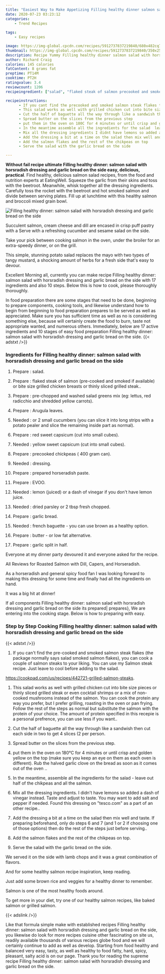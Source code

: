 ```yaml
---
title: "Easiest Way to Make Appetizing Filling healthy dinner salmon salad with horsradish dressing and garlic bread on the side"
date: 2020-07-23 03:23:12
categories:
    - Trend Recipes
    
tags:
    - Easy recipes

image: https://img-global.cpcdn.com/recipes/5912737837219840/680x482cq70/filling-healthy-dinner-salmon-salad-with-horsradish-dressing-and-garlic-bread-on-the-side-recipe-main-photo.jpg
thumbnail: https://img-global.cpcdn.com/recipes/5912737837219840/350x250cq70/filling-healthy-dinner-salmon-salad-with-horsradish-dressing-and-garlic-bread-on-the-side-recipe-main-photo.jpg
description: Recipe Yummy Filling healthy dinner salmon salad with horsradish dressing and garlic bread on the side with 17 ingredients and 10 stages of easy cooking.
author: Richard Craig
calories: 145 calories
fatContent: 8 grams fat
preptime: PT14M
cooktime: PT2H
ratingvalue: 3.4
reviewcount: 1206
recipeingredient: ["salad", "flaked steak of salmon precooked and smoked if available or bite size grilled chicken breasts or thinly sliced grilled steak", "prechopped and washed salad greens mix eg lettus red radicchio and shredded yellow carrots", "Arugula leaves", "or 2 small cucumbers you can slice it into long strips with a potato pealer and slice the remaining inside part as normal", "red sweet capsicum cut into small cubes", "yellow sweet capsicum cut into small cubes", "precooked chickpeas  400 gram can", "dressing", "prepared horseradish paste", "EVOO", "lemon juiced or a dash of vinegar if you dont have lemon juice", "dried parsley or 2 tbsp fresh chopped", "garlic bread", "french baguette  you can use brown as a healthy option", "butter  or low fat alternative", "garlic split in half"]

recipeinstructions: 
      - If you cant find the precooked and smoked salmon steak flakes the package normally says salad smoked salmon flakes you can cook a couple of salmon steaks to your liking You can use my Salmon steak recipe Just leave to cool before adding to the saladhttpscookpadcomusrecipes442721grilledsalmonsteaks 
      - This salad works as well with grilled chicken cut into bite size pieces or thinly sliced grilled steak or even cocktail shrimps or a mix of noncooked mushrooms instead of the salmon You can cook the protein any way you prefer but I prefer grilling roasting in the oven or pan frying Follow the rest of the steps as normal but substitute the salmon with the protein of your choice The amount of protein specified in this recepie is a personal prefrence you can use less if you want 
      - Cut the half of baguette all the way through like a sandwish then cut each side in two to get 4 slices 2 per person 
      - Spread butter on the slices from the previous step 
      - put them in the oven on 180C for 4 minutes or until crisp and golden yellow on the top make sure you keep an eye on them as each oven is different Rub the halved garlic clove on the bread as soon as it comes out of the oven  
      - In the meantime assemble all the ingredients for the salad  leave out half of the chikpeas and all the salmon 
      - Mix all the dressing ingredients I didnt have lemons so added a dash of vinegar instead Taste and adjust to taste You may want to add salt and pepper if needed Found this dressing on tescocom as a part of an other recipe 
      - Add the dressing a bit at a time on the salad then mix well and taste If preparing beforehand only do steps 6 and 7 and 1 or 2 if choosing one of those options then do the rest of the steps just before serving 
      - Add the salmon flakes and the rest of the chikpeas on top 
      - Serve the salad with the garlic bread on the side

---
```




**Without fail recipe ultimate Filling healthy dinner: salmon salad with horsradish dressing and garlic bread on the side easy, delicious, practical**. Find healthy, delicious salmon salad recipes, from the food and nutrition experts at EatingWell. Squeeze the garlic from their skins and toss with the beetroot. Meanwhile, whisk together all the dressing ingredients. Carefully toss the rocket with the beetroot and hot smoked salmon and divide between serving plates. Fill up at lunchtime with this healthy salmon and broccoli mixed grain bowl.


![Filling healthy dinner: salmon salad with horsradish dressing and garlic bread on the side](https://img-global.cpcdn.com/recipes/5912737837219840/680x482cq70/filling-healthy-dinner-salmon-salad-with-horsradish-dressing-and-garlic-bread-on-the-side-recipe-main-photo.jpg "Filling healthy dinner: salmon salad with horsradish dressing and garlic bread on the side")



Succulent salmon, cream cheese and dill are encased in crisp puff pastry with a Serve with a refreshing cucumber and sesame salad on the side.

Take your pick between cooking salmon in the oven, under the broiler for an extra-speedy dinner, or on the grill.

This simple, stunning potato salad replaces the mayo with two types of tangy mustard, a shocking amount of herbs for a fresh side that&#39;s easy to devour.


Excellent Morning all, currently you can make recipe Filling healthy dinner: salmon salad with horsradish dressing and garlic bread on the side with 17 ingredients and also 10 steps. Below this is how to cook, please thoroughly thoroughly.

In food preparation there are some stages that need to be done, beginning to prepare components, cooking tools, and likewise understand how to begin from beginning to food preparation prepares to be served as well as appreciated. Make sure you has sufficient time as well as no is considering something else, because will certainly create the food to burn, taste not appropriate wanted, and numerous others. Immediately, below are 17 active ingredients and 10 stages of easy food preparation Filling healthy dinner: salmon salad with horsradish dressing and garlic bread on the side.
{{< adstxt />}}

### Ingredients for Filling healthy dinner: salmon salad with horsradish dressing and garlic bread on the side


1. Prepare  : salad.

1. Prepare  : flaked steak of salmon (pre-cooked and smoked if available) or bite size grilled chicken breasts or thinly sliced grilled steak..

1. Prepare  : pre-chopped and washed salad greens mix (eg: lettus, red radicchio and shredded yellow carrots).

1. Prepare  : Arugula leaves.

1. Needed  : or 2 small cucumbers (you can slice it into long strips with a potato pealer and slice the remaining inside part as normal).

1. Prepare  : red sweet capsicum (cut into small cubes).

1. Needed  : yellow sweet capsicum (cut into small cubes).

1. Prepare  : precooked chickpeas ( 400 gram can).

1. Needed  : dressing.

1. Prepare  : prepared horseradish paste.

1. Prepare  : EVOO.

1. Needed  : lemon (juiced) or a dash of vinegar if you don&#39;t have lemon juice.

1. Needed  : dried parsley or 2 tbsp fresh chopped.

1. Prepare  : garlic bread.

1. Needed  : french baguette - you can use brown as a healthy option.

1. Prepare  : butter - or low fat alternative.

1. Prepare  : garlic split in half.


Everyone at my dinner party devoured it and everyone asked for the recipe.

All Reviews for Roasted Salmon with Dill, Capers, and Horseradish.

As a horseradish and general spicy food fan I was looking forward to making this dressing for some time and finally had all the ingredients on hand.

It was a big hit at dinner!


If all components Filling healthy dinner: salmon salad with horsradish dressing and garlic bread on the side its prepared| prepares}, We are entering into the cooking stage. Below is how to preparing with easy.

### Step by Step Cooking Filling healthy dinner: salmon salad with horsradish dressing and garlic bread on the side

{{< adstxt />}}


1. If you can&#39;t find the pre-cooked and smoked salmon steak flakes (the package normally says salad smoked salmon flakes), you can cook a couple of salmon steaks to your liking. You can use my Salmon steak recipe. Just leave to cool before adding to the salad.

https://cookpad.com/us/recipes/442721-grilled-salmon-steaks.



1. This salad works as well with grilled chicken cut into bite size pieces or thinly sliced grilled steak or even cocktail shrimps or a mix of non-cooked mushrooms instead of the salmon. You can cook the protein any way you prefer, but I prefer grilling, roasting in the oven or pan frying. Follow the rest of the steps as normal but substitute the salmon with the protein of your choice. The amount of protein specified in this recepie is a personal prefrence, you can use less if you want..



1. Cut the half of baguette all the way through like a sandwish then cut each side in two to get 4 slices (2 per person.



1. Spread butter on the slices from the previous step.



1. put them in the oven on 180°C for 4 minutes or until crisp and golden yellow on the top (make sure you keep an eye on them as each oven is different). Rub the halved garlic clove on the bread as soon as it comes out of the oven ..



1. In the meantime, assemble all the ingredients for the salad - leave out half of the chikpeas and all the salmon.



1. Mix all the dressing ingredients. I didn&#39;t have lemons so added a dash of vinegar instead. Taste and adjust to taste. You may want to add salt and pepper if needed. Found this dressing on &#34;tesco.com&#34; as a part of an other recipe..



1. Add the dressing a bit at a time on the salad then mix well and taste. If preparing beforehand, only do steps 6 and 7 (and 1 or 2 if choosing one of those options) then do the rest of the steps just before serving..



1. Add the salmon flakes and the rest of the chikpeas on top.



1. Serve the salad with the garlic bread on the side.




We served it on the side with lamb chops and it was a great combination of flavors.

And for some healthy salmon recipe inspiration, keep reading.

Just add some brown rice and veggies for a healthy dinner to remember.

Salmon is one of the most healthy foods around.

To get more in your diet, try one of our healthy salmon recipes, like baked salmon or grilled salmon.


{{< adslink />}}

Like that formula simple make with established recipes Filling healthy dinner: salmon salad with horsradish dressing and garlic bread on the side, you likewise do look for more recipes cuisine other fascinating on site us, readily available thousands of various recipes globe food and we will certainly continue to add as well as develop. Starting from food healthy and balanced very easy, tasty, as well as healthy to food fatty, hard, spicy, pleasant, salty acid is on our page. Thank you for reading the supreme recipe Filling healthy dinner: salmon salad with horsradish dressing and garlic bread on the side.
